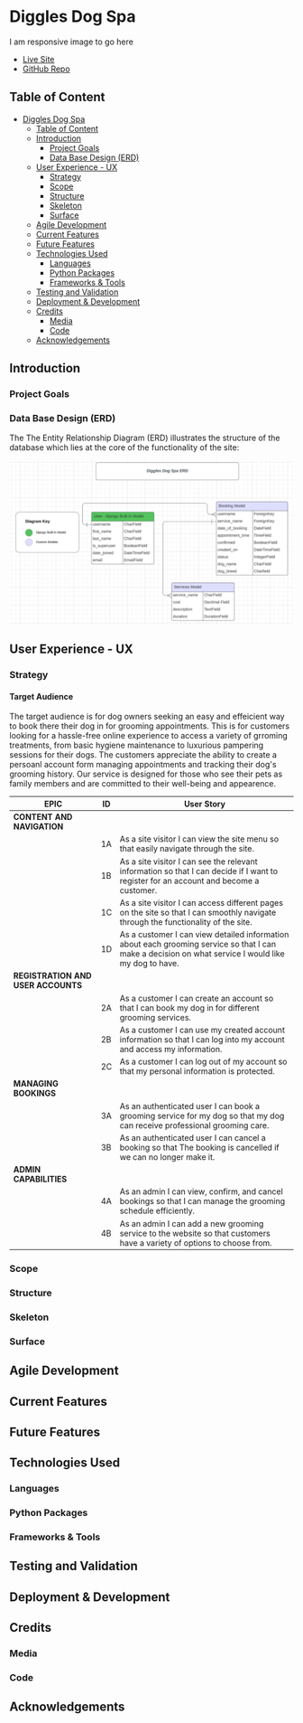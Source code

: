 # Diggles Dog Spa

I am responsive image to go here

- [Live Site](https://diggles-dog-spa-4e32378de2f2.herokuapp.com/)
- [GitHub Repo](https://github.com/chrisdiggle1/diggles-dog-spa)

## Table of Content

- [Diggles Dog Spa](#diggles-dog-spa)
  - [Table of Content](#table-of-content)
  - [Introduction](#introduction)
    - [Project Goals](#project-goals)
    - [Data Base Design (ERD)](#data-base-design-(erd))
  - [User Experience - UX](#user-experience-ux)
    - [Strategy](#strategy)
    - [Scope](#scope)
    - [Structure](#structure)
    - [Skeleton](#skeleton)
    - [Surface](#surface)
  - [Agile Development](#agile-development)
  - [Current Features](#current-features)
  - [Future Features](#future-features)
  - [Technologies Used](#technologies-used)
    - [Languages](#languages)
    - [Python Packages](#python-packages)
    - [Frameworks & Tools](#frameworks--tools)
  - [Testing and Validation](#testing-and-validation)
  - [Deployment & Development](#deployment--development)
  - [Credits](#credits)
    - [Media](#media)
    - [Code](#code)
  - [Acknowledgements](#acknowledgements)

## Introduction

### Project Goals

### Data Base Design (ERD)

The The Entity Relationship Diagram (ERD) illustrates the structure of the database which lies at the core of the functionality of the site:

![ERD](/static/documentation/erd.png)

## User Experience - UX

### Strategy

#### Target Audience

The target audience is for dog owners seeking an easy and effeicient way to book there their dog in for grooming appointments. This is for customers looking for a hassle-free online experience to access a variety of grroming treatments, from basic hygiene maintenance to luxurious pampering sessions for their dogs. The customers appreciate the ability to create a persoanl account form managing appointments and tracking their dog's grooming history. Our service is designed for those who see their pets as family members and are committed to their well-being and appearence.

| EPIC                       | ID  | User Story |
| -------------------------- | --- | -----------|
| **CONTENT AND NAVIGATION** |     |            |
|                            | 1A  | As a site visitor I can view the site menu so that easily navigate through the site. |
|                            | 1B  | As a site visitor I can see the relevant information so that I can decide if I want to register for an account and become a customer. |
|                            | 1C  | As a site visitor I can access different pages on the site so that I can smoothly navigate through the functionality of the site. |
|                            | 1D  | As a customer I can view detailed information about each grooming service so that I can make a decision on what service I would like my dog to have. |
| **REGISTRATION AND USER ACCOUNTS** |     |            |
|                            | 2A  | As a customer I can create an account so that I can book my dog in for different grooming services. |
|                            | 2B  | As a customer I can use my created account information so that I can log into my account and access my information. |
|                            | 2C  | As a customer I can log out of my account so that my personal information is protected. |
| **MANAGING BOOKINGS**      |     |           |
|                            | 3A  | As an authenticated user I can book a grooming service for my dog so that my dog can receive professional grooming care. |
|                            | 3B  | As an authenticated user I can cancel a booking so that The booking is cancelled if we can no longer make it. |
| **ADMIN CAPABILITIES**     |     |           |
|                            | 4A  | As an admin I can view, confirm, and cancel bookings so that I can manage the grooming schedule efficiently. |
|                            | 4B  | As an admin I can add a new grooming service to the website so that customers have a variety of options to choose from. |

### Scope

### Structure

### Skeleton

### Surface

## Agile Development

## Current Features

## Future Features

## Technologies Used

### Languages

### Python Packages

### Frameworks & Tools

## Testing and Validation

## Deployment & Development

## Credits

### Media

### Code

## Acknowledgements